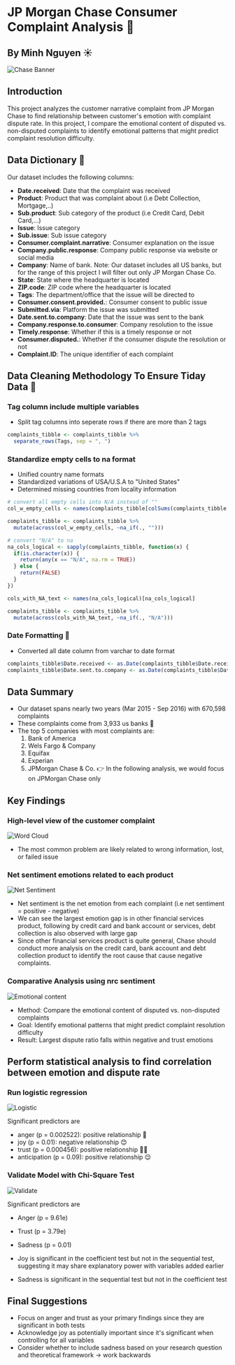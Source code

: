 # JP Morgan Chase Consumer Complaint Analysis 🏦

## By Minh Nguyen ☀️

![Chase Banner](https://github.com/minhnbnguyen/DATA-332/blob/main/Chase_Complaint_Analysis/visualization/Font-of-the-Chase-logo.jpg)

## Introduction
This project analyzes the customer narrative complaint from JP Morgan Chase to find relationship between customer's emotion with complaint dispute rate. In this project, I compare the emotional content of disputed vs. non-disputed complaints to identify emotional patterns that might predict complaint resolution difficulty.

## Data Dictionary 📖
Our dataset includes the following columns:

- **Date.received**: Date that the complaint was received
- **Product**: Product that was complaint about (i.e Debt Collection, Mortgage,..)
- **Sub.product**: Sub category of the product (i.e Credit Card, Debit Card,...)
- **Issue**: Issue category
- **Sub.issue**: Sub issue category
- **Consumer.complaint.narrative**: Consumer explanation on the issue
- **Company.public.response**: Company public response via website or social media
- **Company**: Name of bank. Note: Our dataset includes all US banks, but for the range of this project I will filter out only JP Morgan Chase Co.
- **State**: State where the headquarter is located
- **ZIP.code**: ZIP code where the headquarter is located
- **Tags**: The department/office that the issue will be directed to 
- **Consumer.consent.provided.**: Consumer consent to public issue
- **Submitted.via**: Platform the issue was submitted
- **Date.sent.to.company**: Date that the issue was sent to the bank
- **Company.response.to.consumer**: Company resolution to the issue
- **Timely.response**: Whether if this is a timely response or not
- **Consumer.disputed.**: Whether if the consumer dispute the resolution or not
- **Complaint.ID**: The unique identifier of each complaint

## Data Cleaning Methodology To Ensure Tiday Data 🧹

### Tag column include multiple variables
- Split tag columns into seperate rows if there are more than 2 tags

```r
complaints_tibble <- complaints_tibble %>%
  separate_rows(Tags, sep = ", ")
```

### Standardize empty cells to na format
- Unified country name formats
- Standardized variations of USA/U.S.A to "United States"
- Determined missing countries from locality information

```r
# convert all empty cells into N/A instead of ""
col_w_empty_cells <- names(complaints_tibble[colSums(complaints_tibble == "", na.rm = TRUE) > 0])

complaints_tibble <- complaints_tibble %>%
  mutate(across(col_w_empty_cells, ~na_if(., "")))

# convert "N/A" to na
na_cols_logical <- sapply(complaints_tibble, function(x) {
  if(is.character(x)) {
    return(any(x == "N/A", na.rm = TRUE))
  } else {
    return(FALSE)
  }
})

cols_with_NA_text <- names(na_cols_logical)[na_cols_logical]

complaints_tibble <- complaints_tibble %>%
  mutate(across(cols_with_NA_text, ~na_if(., "N/A")))

```

### Date Formatting 📆
- Converted all date column from varchar to date format

```r
complaints_tibble$Date.received <- as.Date(complaints_tibble$Date.receive, format = '%m/%d/%Y')
complaints_tibble$Date.sent.to.company <- as.Date(complaints_tibble$Date.sent.to.company, format = '%m/%d/%Y')
```

## Data Summary
- Our dataset spans nearly two years (Mar 2015 - Sep 2016) with 670,598 complaints
- These complaints come from 3,933 us banks 🏦
- The top 5 companies with most complaints are:
  1. Bank of America
  2. Wels Fargo & Company
  3. Equifax
  4. Experian
  5. JPMorgan Chase & Co.
👉 In the following analysis, we would focus on JPMorgan Chase only

## Key Findings

### High-level view of the customer complaint
![Word Cloud](https://github.com/minhnbnguyen/DATA-332/blob/main/Chase_Complaint_Analysis/visualization/wordcloud.png)
- The most common problem are likely related to wrong information, lost, or failed issue

### Net sentiment emotions related to each product
![Net Sentiment](https://github.com/minhnbnguyen/DATA-332/blob/main/Chase_Complaint_Analysis/visualization/netsentiment.png)
- Net sentiment is the net emotion from each complaint (i.e net sentiment = positive - negative)
- We can see the largest emotion gap is in other financial services product, following by credit card and bank account or services, debt collection is also observed with large gap
- Since other financial services product is quite general, Chase should conduct more analysis on the credit card, bank account and debt collection product to identify the root cause that cause negative complaints.

### Comparative Analysis using nrc sentiment
![Emotional content](https://github.com/minhnbnguyen/DATA-332/blob/main/Chase_Complaint_Analysis/visualization/disputevsnondispute_emotion.png)
- Method: Compare the emotional content of disputed vs. non-disputed complaints
- Goal: Identify emotional patterns that might predict complaint resolution difficulty
- Result: Largest dispute ratio falls within negative and trust emotions

  
## Perform statistical analysis to find correlation between emotion and dispute rate

### Run logistic regression
![Logistic](https://github.com/minhnbnguyen/DATA-332/blob/main/Chase_Complaint_Analysis/visualization/Regression.png)

Significant predictors are
- anger (p = 0.002522): positive relationship 💢
- joy (p = 0.01): negative relationship 😊
- trust (p = 0.000456): positive relationship 🙏🏻
- anticipation (p = 0.09): positive relationship 😌


### Validate Model with Chi-Square Test
![Validate](https://github.com/minhnbnguyen/DATA-332/blob/main/Chase_Complaint_Analysis/visualization/ChiSquared.png)

Significant predictors are
- Anger (p = 9.61e)
- Trust (p = 3.79e)
- Sadness (p = 0.01)

- Joy is significant in the coefficient test but not in the sequential test, suggesting it may share explanatory power with variables added earlier
- Sadness is significant in the sequential test but not in the coefficient test

## Final Suggestions
- Focus on anger and trust as your primary findings since they are significant in both tests
- Acknowledge joy as potentially important since it's significant when controlling for all variables
- Consider whether to include sadness based on your research question and theoretical framework -> work backwards
